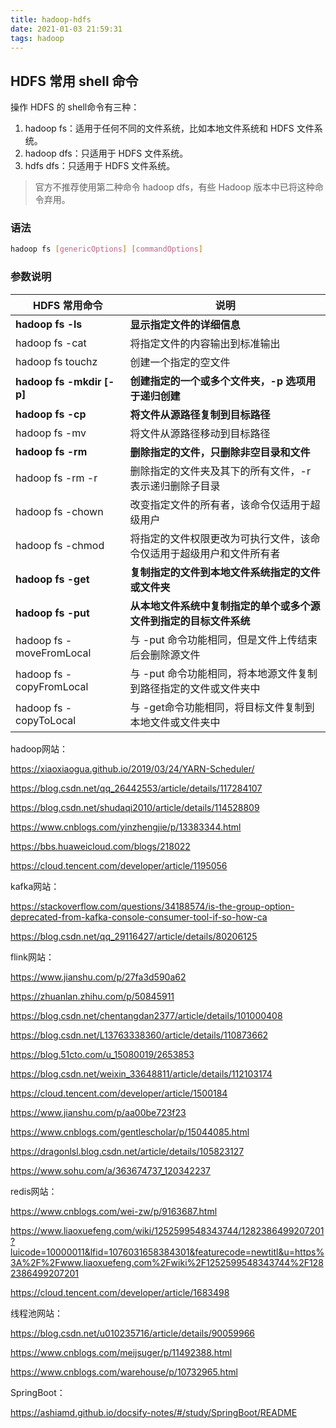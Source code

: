 ```yaml
---
title: hadoop-hdfs
date: 2021-01-03 21:59:31
tags: hadoop
---
```


## HDFS 常用 shell 命令

操作 HDFS 的 shell命令有三种：

1. hadoop fs：适用于任何不同的文件系统，比如本地文件系统和 HDFS 文件系统。
2. hadoop dfs：只适用于 HDFS 文件系统。
3. hdfs dfs：只适用于 HDFS 文件系统。

>官方不推荐使用第二种命令 hadoop dfs，有些 Hadoop 版本中已将这种命令弃用。

### 语法

```sh
hadoop fs [genericOptions] [commandOptions]
```

### 参数说明

| HDFS 常用命令             | 说明                                                         |
| ------------------------- | ------------------------------------------------------------ |
| **hadoop fs -ls**         | **显示指定文件的详细信息**                                   |
| hadoop fs -cat            | 将指定文件的内容输出到标准输出                               |
| hadoop fs touchz          | 创建一个指定的空文件                                         |
| **hadoop fs -mkdir [-p]** | **创建指定的一个或多个文件夹，-p 选项用于递归创建**          |
| **hadoop fs -cp**         | **将文件从源路径复制到目标路径**                             |
| hadoop fs -mv             | 将文件从源路径移动到目标路径                                 |
| **hadoop fs -rm**         | **删除指定的文件，只删除非空目录和文件**                     |
| hadoop fs -rm -r          | 删除指定的文件夹及其下的所有文件，-r 表示递归删除子目录      |
| hadoop fs -chown          | 改变指定文件的所有者，该命令仅适用于超级用户                 |
| hadoop fs -chmod          | 将指定的文件权限更改为可执行文件，该命令仅适用于超级用户和文件所有者 |
| **hadoop fs -get**        | **复制指定的文件到本地文件系统指定的文件或文件夹**           |
| **hadoop fs -put**        | **从本地文件系统中复制指定的单个或多个源文件到指定的目标文件系统** |
| hadoop fs -moveFromLocal  | 与 -put 命令功能相同，但是文件上传结束后会删除源文件         |
| hadoop fs -copyFromLocal  | 与 -put 命令功能相同，将本地源文件复制到路径指定的文件或文件夹中 |
| hadoop fs -copyToLocal    | 与 -get命令功能相同，将目标文件复制到本地文件或文件夹中      |

hadoop网站：

https://xiaoxiaogua.github.io/2019/03/24/YARN-Scheduler/

https://blog.csdn.net/qq_26442553/article/details/117284107

https://blog.csdn.net/shudaqi2010/article/details/114528809

https://www.cnblogs.com/yinzhengjie/p/13383344.html

https://bbs.huaweicloud.com/blogs/218022

https://cloud.tencent.com/developer/article/1195056

kafka网站：

https://stackoverflow.com/questions/34188574/is-the-group-option-deprecated-from-kafka-console-consumer-tool-if-so-how-ca

https://blog.csdn.net/qq_29116427/article/details/80206125

flink网站：

https://www.jianshu.com/p/27fa3d590a62

https://zhuanlan.zhihu.com/p/50845911

https://blog.csdn.net/chentangdan2377/article/details/101000408

https://blog.csdn.net/L13763338360/article/details/110873662

https://blog.51cto.com/u_15080019/2653853

https://blog.csdn.net/weixin_33648811/article/details/112103174

https://cloud.tencent.com/developer/article/1500184

https://www.jianshu.com/p/aa00be723f23

https://www.cnblogs.com/gentlescholar/p/15044085.html

https://dragonlsl.blog.csdn.net/article/details/105823127

https://www.sohu.com/a/363674737_120342237

redis网站：

https://www.cnblogs.com/wei-zw/p/9163687.html

https://www.liaoxuefeng.com/wiki/1252599548343744/1282386499207201?luicode=10000011&lfid=1076031658384301&featurecode=newtitl&u=https%3A%2F%2Fwww.liaoxuefeng.com%2Fwiki%2F1252599548343744%2F1282386499207201

https://cloud.tencent.com/developer/article/1683498

线程池网站：

https://blog.csdn.net/u010235716/article/details/90059966

https://www.cnblogs.com/meijsuger/p/11492388.html

https://www.cnblogs.com/warehouse/p/10732965.html

SpringBoot：

https://ashiamd.github.io/docsify-notes/#/study/SpringBoot/README
